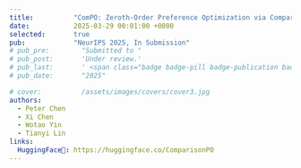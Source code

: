 ```yaml
---
title:          "ComPO: Zeroth-Order Preference Optimization via Comparison Oracles"
date:           2025-03-29 00:01:00 +0800
selected:       true
pub:            "NeurIPS 2025, In Submission"
# pub_pre:        "Submitted to "
# pub_post:       'Under review.'
# pub_last:       ' <span class="badge badge-pill badge-publication badge-success">Spotlight</span>'
# pub_date:       "2025"

# cover:          /assets/images/covers/cover3.jpg
authors:
  - Peter Chen
  - Xi Chen
  - Wotao Yin
  - Tianyi Lin
links:
  HuggingFace🤗: https://huggingface.co/ComparisonPO
---
```

